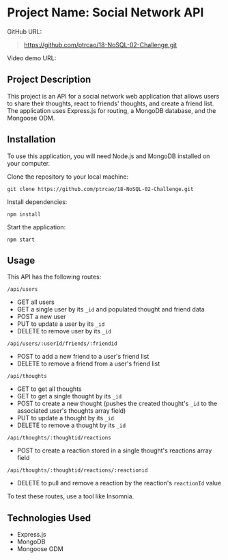 # Project Name: Social Network API

GitHub URL:
> https://github.com/ptrcao/18-NoSQL-02-Challenge.git

Video demo URL:
> 

## Project Description
This project is an API for a social network web application that allows users to share their thoughts, react to friends' thoughts, and create a friend list. The application uses Express.js for routing, a MongoDB database, and the Mongoose ODM.

## Installation
To use this application, you will need Node.js and MongoDB installed on your computer.

Clone the repository to your local machine:

```
git clone https://github.com/ptrcao/18-NoSQL-02-Challenge.git
```

Install dependencies:
```
npm install
```
Start the application:

```
npm start
```

## Usage
This API has the following routes:

`/api/users`

* GET all users
* GET a single user by its `_id` and populated thought and friend data
* POST a new user
* PUT to update a user by its `_id`
* DELETE to remove user by its `_id`

`/api/users/:userId/friends/:friendid`

* POST to add a new friend to a user's friend list
* DELETE to remove a friend from a user's friend list

`/api/thoughts`

* GET to get all thoughts
* GET to get a single thought by its `_id`
* POST to create a new thought (pushes the created thought's `_id` to the associated user's thoughts array field)
* PUT to update a thought by its `_id`
* DELETE to remove a thought by its `_id`

`/api/thoughts/:thoughtid/reactions`

* POST to create a reaction stored in a single thought's reactions array field

`/api/thoughts/:thoughtid/reactions/:reactionid`

* DELETE to pull and remove a reaction by the reaction's `reactionId` value

To test these routes, use a tool like Insomnia.

## Technologies Used

* Express.js
* MongoDB
* Mongoose ODM
